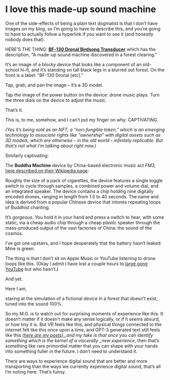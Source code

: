 # I love this made-up sound machine

One of the side-effects of being a plain text dogmatist is that I don’t have
images on my blog, so I’m going to have to describe this, and you’re going to
have to actually follow a hyperlink if you want to see it (and honestly nobody
does that).

HERE’S THE THING: **[BF-130 Dronal Birdsong
Transducer](https://www.hicetnunc.xyz/objkt/165594)** which has the
description, "A made-up sound machine discovered in a forest clearing."

It’s an image of a blocky device that looks like a component of an old-school
hi-fi, and it’s standing on tall black legs in a blurred out forest. On the
front is a label: "BF-130 Dronal [etc]."

Tap, grab, and pan the image – it’s a 3D model.

Tap the image of the power button on the device: drone music plays. Turn the
three dials on the device to adjust the music.

That’s it.

This is, to me, somehow, and I can’t put my finger on why: CAPTIVATING.

_(Yes it’s being sold as an NFT, a “non-fungible token,” which is an emerging
technology to associate rights like “ownership” with digital assets such as 3D
models, which are otherwise - in the old world - infinitely replicable. But
that’s not what I’m talking about right now.)_

Similarly captivating:

The **Buddha Machine** device by China-based electronic music act _FM3,_ [here
described on their Wikipedia
page](https://en.wikipedia.org/wiki/FM3#Buddha_Machine):

Roughly the size of a pack of cigarettes, the device features a single toggle
switch to cycle through samples, a combined power and volume dial, and an
integrated speaker. The device contains a chip holding nine digitally encoded
drones, ranging in length from 1.5 to 40 seconds. The name and idea is derived
from a popular Chinese device that intones repeating loops of Buddhist
chanting.

It’s _gorgeous._ You hold it in your hand and press a switch to hear, with
some static, via a cheap audio chip through a cheap plastic speaker through
the mass-produced output of the vast factories of China: the sound of the
cosmos.

I’ve got one upstairs, and I hope desperately that the battery hasn’t leaked.
Mine is green.

The thing is that I don’t sit on Apple Music or YouTube listening to drone
loops like this. (Okay I admit I have lost a couple hours to [large gong
YouTube](https://www.youtube.com/watch?v=5L8hct4XFdE) but who hasn’t.)

And yet.

Here I am,

staring at the simulation of a fictional device in a forest that doesn’t
exist, tuned into the sound 100%.

So my M.O. is to watch out for surprising moments of experience like this. It
doesn’t matter if it doesn’t make any sense logically, or if it seems absurd,
or how tiny it is. But VR feels like this, and physical things connected to
the internet felt like this once upon a time, and GPT-3 generated text still
feels like this _([here are my posts](/home/tagged/gpt-3)),\_and my take is
that once you can identify something which is the kernel of a viscerally \_new
experience,_ then that’s something like rare primordial matter that you can
shape with your hands into something fuller in the future. I don’t need to
understand it.

There are ways to experience digital sound that are better and more
transporting than the ways we currently experience digital sound, that’s all
I’m noting here. That’s funny.
